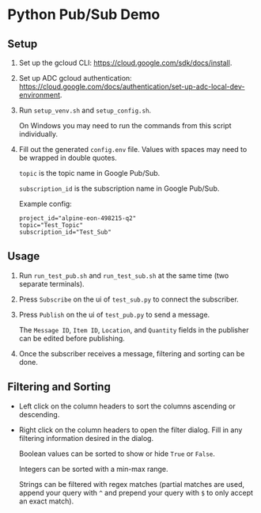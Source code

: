 # Python Pub/Sub Demo

## Setup

1. Set up the gcloud CLI: https://cloud.google.com/sdk/docs/install.

2. Set up ADC gcloud authentication: https://cloud.google.com/docs/authentication/set-up-adc-local-dev-environment.

3. Run `setup_venv.sh` and `setup_config.sh`.

    On Windows you may need to run the commands from this script individually.

4. Fill out the generated `config.env` file. Values with spaces may need to be wrapped in double quotes.

    `topic` is the topic name in Google Pub/Sub.

    `subscription_id` is the subscription name in Google Pub/Sub.

    Example config:
    ```
    project_id="alpine-eon-498215-q2"
    topic="Test_Topic"
    subscription_id="Test_Sub"
    ```

## Usage

1. Run `run_test_pub.sh` and `run_test_sub.sh` at the same time (two separate terminals).

2. Press `Subscribe` on the ui of `test_sub.py` to connect the subscriber.

3. Press `Publish` on the ui of `test_pub.py` to send a message.

    The `Message ID`, `Item ID`, `Location`, and `Quantity` fields in the publisher can be edited before publishing.

4. Once the subscriber receives a message, filtering and sorting can be done.

## Filtering and Sorting

- Left click on the column headers to sort the columns ascending or descending.

- Right click on the column headers to open the filter dialog. Fill in any filtering information desired in the dialog.

    Boolean values can be sorted to show or hide `True` or `False`.
    
    Integers can be sorted with a min-max range.
    
    Strings can be filtered with regex matches (partial matches are used, append your query with `^` and prepend your query with `$` to only accept an exact match).

